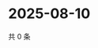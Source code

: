 # 2025-08-10

共 0 条

<!-- BEGIN ZHIHUVIDEO -->
<!-- 最后更新时间 Sun Aug 10 2025 17:11:52 GMT+0800 (China Standard Time) -->

<!-- END ZHIHUVIDEO -->
